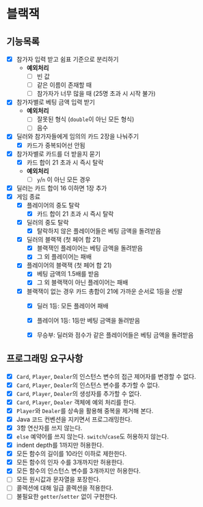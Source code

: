 # 블랙잭

## 기능목록
- [x] 참가자 입력 받고 쉼표 기준으로 분리하기
  - **예외처리**
    - [ ] 빈 값
    - [ ] 같은 이름이 존재할 때
    - [ ] 참가자가 너무 많을 때 (25명 초과 시 시작 불가)
- [x] 참가자별로 베팅 금액 입력 받기
  - **예외처리**
    - [ ] 잘못된 형식 (`double`이 아닌 모든 형식)
    - [ ] 음수
- [x] 딜러와 참가자들에게 임의의 카드 2장을 나눠주기
  - [x] 카드가 중복되어선 안됨
- [x] 참가자별로 카드를 더 받을지 묻기
  - [x] 카드 합이 21 초과 시 즉시 탈락
  - **예외처리**
    - [ ] `y`/`n` 이 아닌 모든 경우
- [x] 딜러는 카드 합이 16 이하면 1장 추가
- [x] 게임 종료
  - [x] 플레이어의 중도 탈락
    - [x] 카드 합이 21 초과 시 즉시 탈락
  - [x] 딜러의 중도 탈락
    - [x] 탈락하지 않은 플레이어들은 베팅 금액을 돌려받음
  - [x] 딜러의 블랙잭 (첫 페어 합 21)
    - [x] 블랙잭인 플레이어는 베팅 금액을 돌려받음 
    - [x] 그 외 플레이어는 패배
  - [x] 플레이어의 블랙잭 (첫 페어 합 21)
    - [x] 베팅 금액의 1.5배를 받음
    - [x] 그 외 블랙잭이 아닌 플레이어는 패배
  - [x] 블랙잭이 없는 경우 카드 총합이 21에 가까운 순서로 1등을 선발
    - [x] 딜러 1등: 모든 플레이어 패배
    - [x] 플레이어 1등: 1등만 베팅 금액을 돌려받음
    - [x] 무승부: 딜러와 점수가 같은 플레이어들은 베팅 금액을 돌려받음
  

## 프로그래밍 요구사항

- [x] `Card`, `Player`, `Dealer`의 인스턴스 변수의 접근 제어자를 변경할 수 없다.
- [x] `Card`, `Player`, `Dealer`의 인스턴스 변수를 추가할 수 없다.
- [x] `Card`, `Player`, `Dealer`의 생성자를 추가할 수 없다.
- [x] `Card`, `Player`, `Dealer` 객체에 예외 처리를 한다.
- [x] `Player`와 `Dealer`를 상속을 활용해 중복을 제거해 본다.
- [x] Java 코드 컨벤션을 지키면서 프로그래밍한다.
- [x] 3항 연산자를 쓰지 않는다.
- [x] `else` 예약어를 쓰지 않는다. `switch`/`case`도 허용하지 않는다.
- [x] indent depth를 1까지만 허용한다.
- [x] 모든 함수의 길이를 10라인 이하로 제한한다.
- [x] 모든 함수의 인자 수를 3개까지만 허용한다.
- [x] 모든 함수의 인스턴스 변수를 3개까지만 허용한다.
- [ ] 모든 원시값과 문자열을 포장한다.
- [ ] 콜렉션에 대해 일급 콜렉션을 적용한다.
- [ ] 불필요한 `getter`/`setter` 없이 구현한다.
